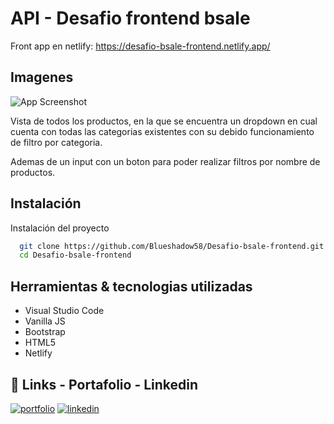 
# API - Desafio frontend bsale

Front app en netlify: https://desafio-bsale-frontend.netlify.app/


## Imagenes

![App Screenshot](https://firebasestorage.googleapis.com/v0/b/coderhouse-ecommerce-5ee60.appspot.com/o/frontend%20all.png?alt=media&token=f3f7aa27-72d4-4afe-82ac-2e87e83efe0d)

Vista de todos los productos, en la que se encuentra un dropdown en cual cuenta con todas
las categorias existentes con su debido funcionamiento de filtro por categoria.

Ademas de un input con un boton para poder realizar filtros por nombre de productos.

## Instalación

Instalación del proyecto

```bash
  git clone https://github.com/Blueshadow58/Desafio-bsale-frontend.git
  cd Desafio-bsale-frontend
```

## Herramientas & tecnologias utilizadas

- Visual Studio Code
- Vanilla JS
- Bootstrap
- HTML5
- Netlify


## 🔗 Links - Portafolio - Linkedin 
[![portfolio](https://img.shields.io/badge/my_portfolio-000?style=for-the-badge&logo=ko-fi&logoColor=white)](https://gamonal-portfolio.netlify.app/)
[![linkedin](https://img.shields.io/badge/linkedin-0A66C2?style=for-the-badge&logo=linkedin&logoColor=white)](https://www.linkedin.com/in/franco-gamonal-developer/)


